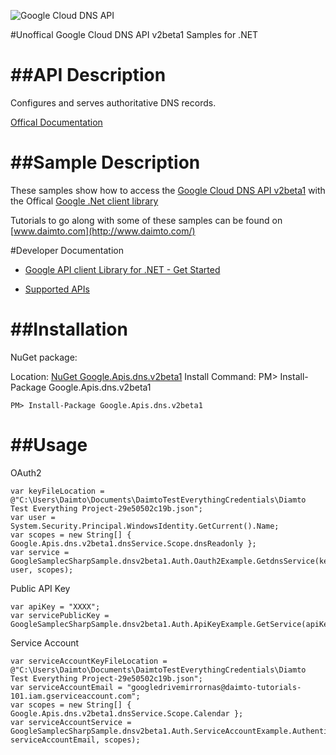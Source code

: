 ﻿![Google Cloud DNS API](https://www.gstatic.com/images/branding/product/1x/googleg_32dp.png)

#Unoffical Google Cloud DNS API v2beta1 Samples for .NET  

##API Description
=============

Configures and serves authoritative DNS records.

[Offical Documentation](https://developers.google.com/cloud-dns)

##Sample Description
=============

These samples show how to access the [Google Cloud DNS API v2beta1](https://developers.google.com/cloud-dns) with the Offical [Google .Net client library](https://github.com/google/google-api-dotnet-client)

Tutorials to go along with some of these samples can be found on [www.daimto.com](http://www.daimto.com/)

#Developer Documentation

* [Google API client Library for .NET - Get Started](https://developers.google.com/api-client-library/dotnet/get_started)

* [Supported APIs](https://developers.google.com/api-client-library/dotnet/apis/)

##Installation
=================================

NuGet package:

Location: [NuGet Google.Apis.dns.v2beta1](https://www.nuget.org/packages/Google.Apis.dns.v2beta1)
Install Command: PM>  Install-Package Google.Apis.dns.v2beta1

```
PM> Install-Package Google.Apis.dns.v2beta1
```

##Usage
=================================

OAuth2
```
var keyFileLocation = @"C:\Users\Daimto\Documents\DaimtoTestEverythingCredentials\Diamto Test Everything Project-29e50502c19b.json";
var user = System.Security.Principal.WindowsIdentity.GetCurrent().Name;
var scopes = new String[] { Google.Apis.dns.v2beta1.dnsService.Scope.dnsReadonly };
var service = GoogleSamplecSharpSample.dnsv2beta1.Auth.Oauth2Example.GetdnsService(keyFileLocation, user, scopes);
```
Public API Key
```
var apiKey = "XXXX";
var servicePublicKey = GoogleSamplecSharpSample.dnsv2beta1.Auth.ApiKeyExample.GetService(apiKey);
```
Service Account
```
var serviceAccountKeyFileLocation = @"C:\Users\Daimto\Documents\DaimtoTestEverythingCredentials\Diamto Test Everything Project-29e50502c19b.json";
var serviceAccountEmail = "googledrivemirrornas@daimto-tutorials-101.iam.gserviceaccount.com";
var scopes = new String[] { Google.Apis.dns.v2beta1.dnsService.Scope.Calendar };            
var serviceAccountService = GoogleSamplecSharpSample.dnsv2beta1.Auth.ServiceAccountExample.AuthenticateServiceAccount(serviceAccountKeyFileLocation, serviceAccountEmail, scopes);
```
